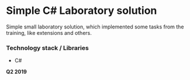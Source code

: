 # Simple C# Laboratory solution

Simple small laboratory solution, which implemented some tasks from the training, like extensions and others.

### Technology stack / Libraries
  - C#

**Q2 2019**
